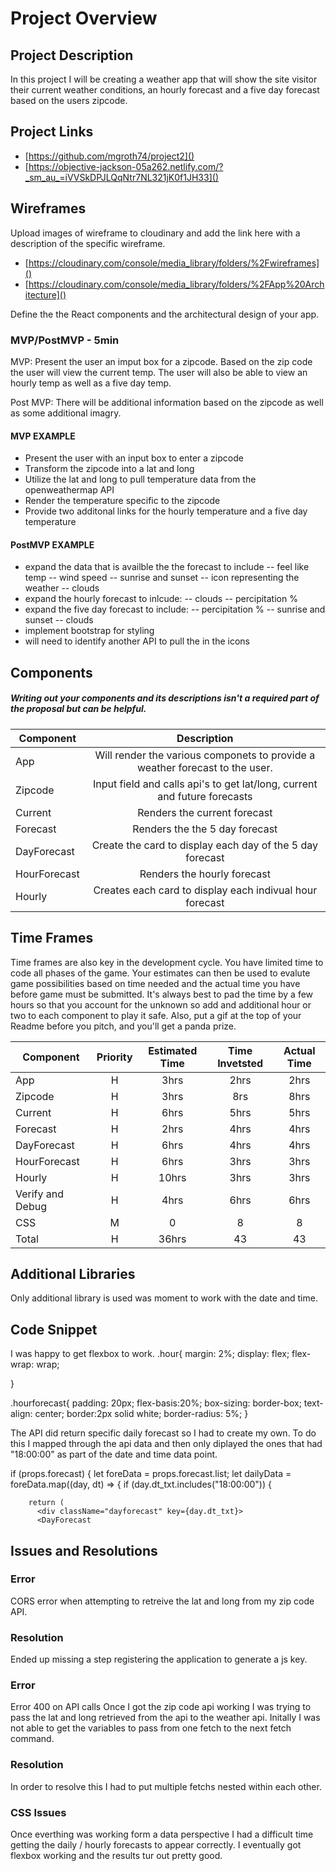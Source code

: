 # Project Overview


## Project Description

In this project I will be creating a weather app that will show the site visitor their current weather conditions, an hourly forecast and a five day forecast based on the users zipcode.

## Project Links

- [https://github.com/mgroth74/project2]()
- [https://objective-jackson-05a262.netlify.com/?_sm_au_=iVVSkDPJLQqNtr7NL321jK0f1JH33]()

## Wireframes

Upload images of wireframe to cloudinary and add the link here with a description of the specific wireframe.

- [https://cloudinary.com/console/media_library/folders/%2Fwireframes]()
- [https://cloudinary.com/console/media_library/folders/%2FApp%20Architecture]()



Define the the React components and the architectural design of your app.

### MVP/PostMVP - 5min

MVP:
Present the user an imput box for a zipcode.  Based on the zip code the user will view the current temp.  The user will also be able to view an hourly temp as well as a five day temp.

Post MVP:
There will be additional information based on the zipcode as well as some additional imagry.


#### MVP EXAMPLE
-	Present the user with an input box to enter a zipcode
- Transform the zipcode into a lat and long
- Utilize the lat and long to pull temperature data from the openweathermap API 
- Render the temperature specific to the zipcode
- Provide two additonal links for the hourly temperature and a five day temperature

#### PostMVP EXAMPLE

- expand the data that is availble the the forecast to include
	-- feel like temp
	-- wind speed
	-- sunrise and sunset
	-- icon representing the weather
	-- clouds
- expand the hourly forecast to inlcude:
	-- clouds
	-- percipitation %
- expand the five day forecast to include:
	-- percipitation %
	-- sunrise and sunset
	-- clouds
- implement bootstrap for styling
- will need to identify another API to pull the in the icons

## Components
##### Writing out your components and its descriptions isn't a required part of the proposal but can be helpful.

| Component | Description | 
| --- | :---: |  
| App | Will render the various componets to provide a weather forecast to the user.
| Zipcode | Input field and calls api's to get lat/long, current and future forecasts |
| Current | Renders the current forecast |
| Forecast | Renders the the 5 day forecast  |
| DayForecast | Create the card to display each day of the 5 day forecast|
| HourForecast | Renders the hourly forecast |
| Hourly | Creates each card to display each indivual hour forecast	 |

## Time Frames

Time frames are also key in the development cycle.  You have limited time to code all phases of the game.  Your estimates can then be used to evalute game possibilities based on time needed and the actual time you have before game must be submitted. It's always best to pad the time by a few hours so that you account for the unknown so add and additional hour or two to each component to play it safe. Also, put a gif at the top of your Readme before you pitch, and you'll get a panda prize.

| Component | Priority | Estimated Time | Time Invetsted | Actual Time |
| --- | :---: |  :---: | :---: | :---: |
| App | H | 3hrs| 2hrs | 2hrs |
| Zipcode | H | 3hrs| 8rs | 8hrs |
| Current 	| H | 6hrs | 5hrs | 5hrs |
| Forecast 	| H | 2hrs | 4hrs | 4hrs |
| DayForecast 	| H | 6hrs | 4hrs | 4hrs |
| HourForecast 	| H | 6hrs | 3hrs | 3hrs |
| Hourly 	| H | 10hrs | 3hrs | 3hrs |
| Verify and Debug 	| H | 4hrs | 6hrs | 6hrs |
| CSS | M | 0 | 8 | 8 |
| Total | H | 36hrs| 43 | 43 |

## Additional Libraries
Only additional library is used was moment to work with the date and time.

## Code Snippet
I was happy to get flexbox to work.
.hour{
  margin: 2%;
  display: flex;
  flex-wrap: wrap;
  
}

.hourforecast{
  padding: 20px;
  flex-basis:20%;
  box-sizing: border-box;
  text-align: center;
  border:2px solid white;
  border-radius: 5%;
}

The API did return specific daily forecast so I had to create my own.  To do this I mapped through the api data and then only diplayed the ones that had "18:00:00" as part of the date and time data point.

 if (props.forecast) {
    let foreData = props.forecast.list;
    let dailyData = foreData.map((day, dt) => {
      if (day.dt_txt.includes("18:00:00")) {

        
        return (
          <div className="dayforecast" key={day.dt_txt}>
          <DayForecast 


## Issues and Resolutions

### Error ###
CORS error when attempting to retreive the lat and long from my zip code API.

### Resolution ###
Ended up missing a step registering the application to generate a js key.

### Error ###
Error 400 on API calls Once I got the zip code api working I was trying to pass the lat and long retrieved from the api to the weather api.  Initally I was not able to get the variables to pass from one fetch to the next fetch command.  

### Resolution ###
In order to resolve this I had to put multiple fetchs nested within each other.

### CSS Issues ###
Once everthing was working form a data perspective I had a difficult time getting the daily / hourly forecasts to appear correctly.  I eventually got flexbox working and the results tur out pretty good.


 